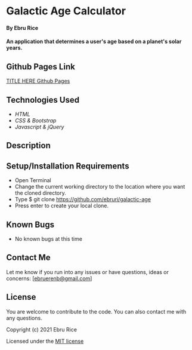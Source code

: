 # Galactic Age Calculator

#### By Ebru Rice

####  An application that determines a user's age based on a planet's solar years.

## Github Pages Link

[TITLE HERE Github Pages](https://ebruri.github.io/galactic-age/)

## Technologies Used

* _HTML_
* _CSS & Bootstrap_
* _Javascript & jQuery_

## Description



## Setup/Installation Requirements

* Open Terminal
* Change the current working directory to the location where you want the cloned directory.
* Type $ git clone https://github.com/ebruri/galactic-age
* Press enter to create your local clone.

## Known Bugs

* No known bugs at this time


## Contact Me

Let me know if you run into any issues or have questions, ideas or concerns:
[ebruerenb@gmail.com]

## License

You are welcome to contribute to the code. You can also contact me with any questions.

Copyright (c) 2021 Ebru Rice

Licensed under the [MIT license](license.txt)